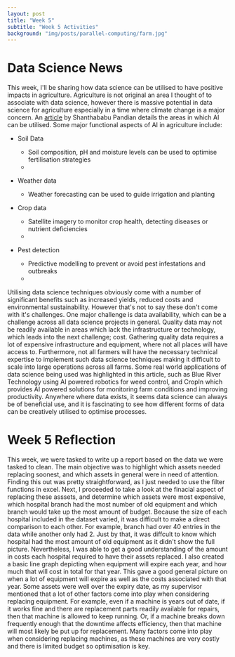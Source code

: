 ```yaml
---
layout: post
title: "Week 5"
subtitle: "Week 5 Activities"
background: "img/posts/parallel-computing/farm.jpg"
---
```


# Data Science News
This week, I'll be sharing how data science can be utilised to have positive impacts in agriculture. Agriculture is not original an area I thought of to associate with data science, however there is massive potential in data science for agriculture especially in a time where climate change is a major concern. An [article](https://www.datasciencecentral.com/precision-agriculture-powered-by-ai-for-climate-resilient-crops/) by Shanthababu Pandian details the areas in which AI can be utilised. Some major functional aspects of AI in agriculture include:
<ul>
  <li>Soil Data</li>
    <ul>
      <li>Soil composition, pH and moisture levels can be used to optimise fertilisation strategies<li>
    </ul>
</ul>

<ul>   
  <li>Weather data</li>
    <ul>
      <li>Weather forecasting can be used to guide irrigation and planting</li>
    </ul>
</ul>
<ul>
  <li>Crop data</li>
    <ul>
      <li>Satellite imagery to monitor crop health, detecting diseases or nutrient deficiencies<li>
    </ul>
</ul>
<ul>
  <li>Pest detection</li>
    <ul>
      <li>Predictive modelling to prevent or avoid pest infestations and outbreaks<li>
    </ul>
</ul> 
Utilising data science techniques obviously come with a number of significant benefits such as increased yields, reduced costs and environmental sustainability. However that's not to say these don't come with it's challenges. One major challenge is data availability, which can be a challenge across all data science projects in general. Quality data may not be readily available in areas which lack the infrastructure or technology, which leads into the next challenge; cost. Gathering quality data requires a lot of expensive infrastructure and equipment, where not all places will have access to. Furthermore, not all farmers will have the necessary technical expertise to implement such data science techniques making it difficult to scale into large operations across all farms. Some real world applications of data science being used was highlighted in this article, such as Blue River Technology using AI powered robotics for weed control, and CropIn which provides AI powered solutions for monitoring farm conditions and improving productivity. Anywhere where data exists, it seems data science can always be of beneficial use, and it is fascinating to see how different forms of data can be creatively utilised to optimise processes.

# Week 5 Reflection
This week, we were tasked to write up a report based on the data we were tasked to clean. The main objective was to highlight which assets needed replacing soonest, and which assets in general were in need of attention. Finding this out was pretty straightforward, as I just needed to use the filter functions in excel. Next, I proceeded to take a look at the finacial aspect of replacing these asssets, and determine which assets were most expensive, which hospital branch had the most number of old equipment and which branch would take up the most amount of budget. Because the size of each hospital included in the dataset varied, it was difficult to make a direct comparison to each other. For example, branch had over 40 entries in the data while another only had 2. Just by that, it was diffcult to know which hospital had the most amount of old equipment as it didn't show the full picture. Nevertheless, I was able to get a good understanding of the amount in costs each hospital required to have their assets replaced. I also created a basic line graph depicting when equipment will expire each year, and how much that will cost in total for that year. This gave a good general picture on when a lot of equipment will expire as well as the costs associated with that year. Some assets were well over the expiry date, as my supervisor mentioned that a lot of other factors come into play when considering replacing equipment. For example, even if a machine is years out of date, if it works fine and there are replacement parts readily available for repairs, then that machine is allowed to keep running. Or, if a machine breaks down frequently enough that the downtime affects efficiency, then that machine will most likely be put up for replacement. Many factors come into play when considering replacing machines, as these machines are very costly and there is limited budget so optimisation is key.  